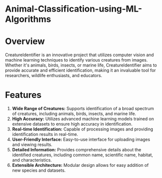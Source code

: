 # Animal-Classification-using-ML-Algorithms

# Overview
CreatureIdentifier is an innovative project that utilizes computer vision and machine learning techniques to identify various creatures from images. Whether it's animals, birds, insects, or marine life, CreatureIdentifier aims to provide accurate and efficient identification, making it an invaluable tool for researchers, wildlife enthusiasts, and educators.

# Features
1.	**Wide Range of Creatures:** Supports identification of a broad spectrum of creatures, including animals, birds, insects, and marine life.
2.	**High Accuracy:** Utilizes advanced machine learning models trained on extensive datasets to ensure high accuracy in identification.
3.	**Real-time Identification:** Capable of processing images and providing identification results in real-time.
4.	**User-Friendly Interface:** Easy-to-use interface for uploading images and viewing results.
5.	**Detailed Information:** Provides comprehensive details about the identified creatures, including common name, scientific name, habitat, and characteristics.
6.	**Extensible Architecture:** Modular design allows for easy addition of new species and datasets.


